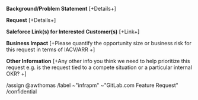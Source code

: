 <!--
This template is for GitLab team members to request features related to the operational capabilities of GitLab.com. That means anything having to do with availability, reliability, performance, security, scalability, and certifications of GitLab.com. Examples include:
- .com Disaster Recovery
- Gitaly Cluster on .com
- FedRAMP certification

Note, general requests related to functionality [within the GitLab application](https://gitlab.com/gitlab-org/gitlab/), should be directed to the appropriate stage team using the standard [feature request template](https://gitlab.com/gitlab-org/gitlab/-/issues/new?issuable_template=Feature%20proposal).

Please fill out as many detals as possible below.
-->

**Background/Problem Statement** 
[+Details+]

**Request** 
[+Details+]

**Saleforce Link(s) for Interested Customer(s)**
[+Link+]

**Business Impact**
[+Please quantify the opportunity size or business risk for this request in terms of IACV/ARR +]

**Other Information**
[+Any other info you think we need to help prioritize this request e.g. is the request tied to a compete situation or a particular internal OKR? +]


<!--
please do not edit the below
-->

/assign @awthomas
/label ~"infrapm" ~"GitLab.com Feature Request"
/confidential